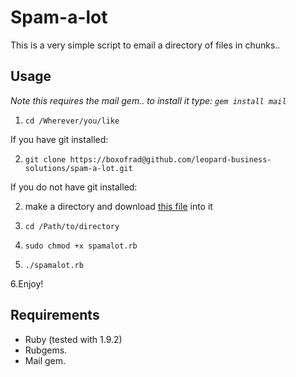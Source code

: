 # Spam-a-lot

This is a very simple script to email a directory of files in chunks..

## Usage

*Note this requires the mail gem.. to install it type: `gem install mail`*

1. `cd /Wherever/you/like`

If you have git installed:

2. `git clone https://boxofrad@github.com/leopard-business-solutions/spam-a-lot.git`

If you do not have git installed:

2. make a directory and download [this file](https://github.com/leopard-business-solutions/spam-a-lot/raw/master/spamalot.rb) into it

3. `cd /Path/to/directory`

4. `sudo chmod +x spamalot.rb`

5. `./spamalot.rb`

6.Enjoy!

## Requirements

- Ruby (tested with 1.9.2)
- Rubgems.
- Mail gem.
